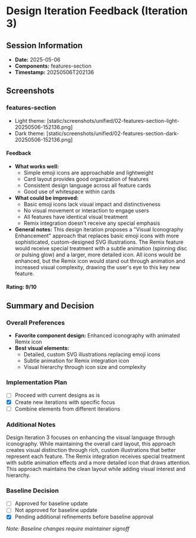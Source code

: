 # Design Iteration Feedback (Iteration 3)

## Session Information

- **Date:** 2025-05-06
- **Components:** features-section
- **Timestamp:** 20250506T202136

## Screenshots

### features-section

- Light theme: [static/screenshots/unified/02-features-section-light-20250506-152136.png]
- Dark theme: [static/screenshots/unified/02-features-section-dark-20250506-152136.png]

#### Feedback

- **What works well:**
  - Simple emoji icons are approachable and lightweight
  - Card layout provides good organization of features
  - Consistent design language across all feature cards
  - Good use of whitespace within cards
- **What could be improved:**
  - Basic emoji icons lack visual impact and distinctiveness
  - No visual movement or interaction to engage users
  - All features have identical visual treatment
  - Remix integration doesn't receive any special emphasis
- **General notes:**
  This design iteration proposes a "Visual Iconography Enhancement" approach that replaces basic emoji icons with more sophisticated, custom-designed SVG illustrations. The Remix feature would receive special treatment with a subtle animation (spinning disc or pulsing glow) and a larger, more detailed icon. All icons would be enhanced, but the Remix icon would stand out through animation and increased visual complexity, drawing the user's eye to this key new feature.

#### Rating: 9/10

## Summary and Decision

### Overall Preferences

- **Favorite component design:** Enhanced iconography with animated Remix icon
- **Best visual elements:**
  - Detailed, custom SVG illustrations replacing emoji icons
  - Subtle animation for Remix integration icon
  - Visual hierarchy through icon size and complexity

### Implementation Plan

- [ ] Proceed with current designs as is
- [x] Create new iterations with specific focus
- [ ] Combine elements from different iterations

### Additional Notes

Design Iteration 3 focuses on enhancing the visual language through iconography. While maintaining the overall card layout, this approach creates visual distinction through rich, custom illustrations that better represent each feature. The Remix integration receives special treatment with subtle animation effects and a more detailed icon that draws attention. This approach maintains the clean layout while adding visual interest and hierarchy.

### Baseline Decision

- [ ] Approved for baseline update
- [ ] Not approved for baseline update
- [x] Pending additional refinements before baseline approval

_Note: Baseline changes require maintainer signoff_

